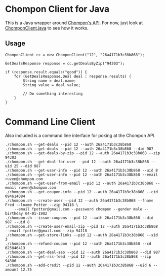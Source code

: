 
# Chompon Client for Java

This is a Java wrapper around [Chompon's API](http://www.chompon.com/apidoc).  For now, just look at [ChomponClient.java](https://github.com/fpotter/chompon-java/blob/master/src/com/chompon/client/ChomponClient.java) to see how it works.

## Usage

    ChomponClient cc = new ChomponClient("12", "26a4171b3c38b868");
    
    GetDealsResponse response = cc.getDealsByZip("94303");
    
    if (response.result.equals("good")) {
        for (GetDealsResponse.Deal deal : response.results) {
            String name = deal.name;
            String value = deal.value;
            
            // Do something interesting
        }
    }

# Command Line Client

Also included is a command line interface for poking at the Chompon API.

    ./chompon.sh --get-deals --pid 12 --auth 26a4171b3c38b868
    ./chompon.sh --get-deals --pid 12 --auth 26a4171b3c38b868 --did 987
    ./chompon.sh --get-deals-by-zip --pid 12 --auth 26a4171b3c38b868 --zip 94303
    ./chompon.sh --get-deal-for-user --pid 12 --auth 26a4171b3c38b868 --uid 25 --did 987
    ./chompon.sh --get-user-info --pid 12 --auth 26a4171b3c38b868 --uid 8
    ./chompon.sh --get-user-info --pid 12 --auth 26a4171b3c38b868 --email ruven@chompon.com
    ./chompon.sh --get-user-from-email --pid 12 --auth 26a4171b3c38b868 --email ruven@chompon.com
    ./chompon.sh --get-coupon-info --pid 12 --auth 26a4171b3c38b868 --cid 094614084
    ./chompon.sh --create-user --pid 12 --auth 26a4171b3c38b868 --fname Fred --lname Potter --zip 94118 \
        --email fpotter@gmail.com --password chompon --gender male --birthday 04-01-1982
    ./chompon.sh --issue-coupons --pid 12 --auth 26a4171b3c38b868 --did 987 --uid 8
    ./chompon.sh --create-user-email-zip --pid 12 --auth 26a4171b3c38b868 --email fpotter@gmail.com --zip 94118
    ./chompon.sh --get-store-links --pid 12 --auth 26a4171b3c38b868 --sid 3
    ./chompon.sh --refund-coupon --pid 12 --auth 26a4171b3c38b868 --cd 625846413
    ./chompon.sh --get-deal-seo --pid 12 --auth 26a4171b3c38b868 --did 987
    ./chompon.sh --get-rss-feed --pid 12 --auth 26a4171b3c38b868 --zip 94306
    ./chompon.sh --add-credit --pid 12 --auth 26a4171b3c38b868 --uid 6 --amount 12.75